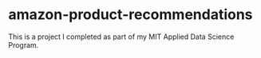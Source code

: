 # amazon-product-recommendations
This is a project I completed as part of my MIT Applied Data Science Program. 
